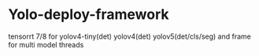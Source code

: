 # Yolo-deploy-framework
tensorrt 7/8 for yolov4-tiny(det) yolov4(det) yolov5(det/cls/seg) and frame for multi model threads
